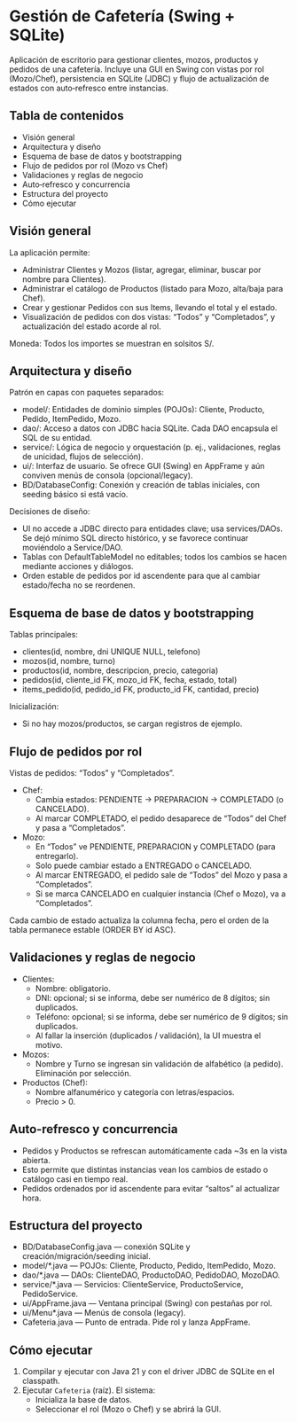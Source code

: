 # Gestión de Cafetería (Swing + SQLite)

Aplicación de escritorio para gestionar clientes, mozos, productos y pedidos de una cafetería. Incluye una GUI en Swing con vistas por rol (Mozo/Chef), persistencia en SQLite (JDBC) y flujo de actualización de estados con auto‐refresco entre instancias.

## Tabla de contenidos
- Visión general
- Arquitectura y diseño
- Esquema de base de datos y bootstrapping
- Flujo de pedidos por rol (Mozo vs Chef)
- Validaciones y reglas de negocio
- Auto‐refresco y concurrencia
- Estructura del proyecto
- Cómo ejecutar

## Visión general

La aplicación permite:
- Administrar Clientes y Mozos (listar, agregar, eliminar, buscar por nombre para Clientes).
- Administrar el catálogo de Productos (listado para Mozo, alta/baja para Chef).
- Crear y gestionar Pedidos con sus Items, llevando el total y el estado.
- Visualización de pedidos con dos vistas: “Todos” y “Completados”, y actualización del estado acorde al rol.

Moneda: Todos los importes se muestran en solsitos S/.

## Arquitectura y diseño

Patrón en capas con paquetes separados:
- model/: Entidades de dominio simples (POJOs): Cliente, Producto, Pedido, ItemPedido, Mozo.
- dao/: Acceso a datos con JDBC hacia SQLite. Cada DAO encapsula el SQL de su entidad.
- service/: Lógica de negocio y orquestación (p. ej., validaciones, reglas de unicidad, flujos de selección).
- ui/: Interfaz de usuario. Se ofrece GUI (Swing) en AppFrame y aún conviven menús de consola (opcional/legacy).
- BD/DatabaseConfig: Conexión y creación de tablas iniciales, con seeding básico si está vacío.

Decisiones de diseño:
- UI no accede a JDBC directo para entidades clave; usa services/DAOs. Se dejó mínimo SQL directo histórico, y se favorece continuar moviéndolo a Service/DAO.
- Tablas con DefaultTableModel no editables; todos los cambios se hacen mediante acciones y diálogos.
- Orden estable de pedidos por id ascendente para que al cambiar estado/fecha no se reordenen.

## Esquema de base de datos y bootstrapping

Tablas principales:
- clientes(id, nombre, dni UNIQUE NULL, telefono)
- mozos(id, nombre, turno)
- productos(id, nombre, descripcion, precio, categoria)
- pedidos(id, cliente_id FK, mozo_id FK, fecha, estado, total)
- items_pedido(id, pedido_id FK, producto_id FK, cantidad, precio)

Inicialización:
- Si no hay mozos/productos, se cargan registros de ejemplo.

## Flujo de pedidos por rol

Vistas de pedidos: “Todos” y “Completados”.

- Chef:
  - Cambia estados: PENDIENTE → PREPARACION → COMPLETADO (o CANCELADO).
  - Al marcar COMPLETADO, el pedido desaparece de “Todos” del Chef y pasa a “Completados”.
- Mozo:
  - En “Todos” ve PENDIENTE, PREPARACION y COMPLETADO (para entregarlo).
  - Solo puede cambiar estado a ENTREGADO o CANCELADO.
  - Al marcar ENTREGADO, el pedido sale de “Todos” del Mozo y pasa a “Completados”.
  - Si se marca CANCELADO en cualquier instancia (Chef o Mozo), va a “Completados”.

Cada cambio de estado actualiza la columna fecha, pero el orden de la tabla permanece estable (ORDER BY id ASC).

## Validaciones y reglas de negocio

- Clientes:
  - Nombre: obligatorio.
  - DNI: opcional; si se informa, debe ser numérico de 8 dígitos; sin duplicados.
  - Teléfono: opcional; si se informa, debe ser numérico de 9 dígitos; sin duplicados.
  - Al fallar la inserción (duplicados / validación), la UI muestra el motivo.
- Mozos:
  - Nombre y Turno se ingresan sin validación de alfabético (a pedido). Eliminación por selección.
- Productos (Chef):
  - Nombre alfanumérico y categoría con letras/espacios.
  - Precio > 0.

## Auto‐refresco y concurrencia

- Pedidos y Productos se refrescan automáticamente cada ~3s en la vista abierta.
- Esto permite que distintas instancias vean los cambios de estado o catálogo casi en tiempo real.
- Pedidos ordenados por id ascendente para evitar “saltos” al actualizar hora.

## Estructura del proyecto

- BD/DatabaseConfig.java — conexión SQLite y creación/migración/seeding inicial.
- model/*.java — POJOs: Cliente, Producto, Pedido, ItemPedido, Mozo.
- dao/*.java — DAOs: ClienteDAO, ProductoDAO, PedidoDAO, MozoDAO.
- service/*.java — Servicios: ClienteService, ProductoService, PedidoService.
- ui/AppFrame.java — Ventana principal (Swing) con pestañas por rol.
- ui/Menu*.java — Menús de consola (legacy).
- Cafeteria.java — Punto de entrada. Pide rol y lanza AppFrame.

## Cómo ejecutar

1) Compilar y ejecutar con Java 21 y con el driver JDBC de SQLite en el classpath.
2) Ejecutar `Cafeteria` (raíz). El sistema:
   - Inicializa la base de datos.
   - Seleccionar el rol (Mozo o Chef) y se abrirá la GUI.